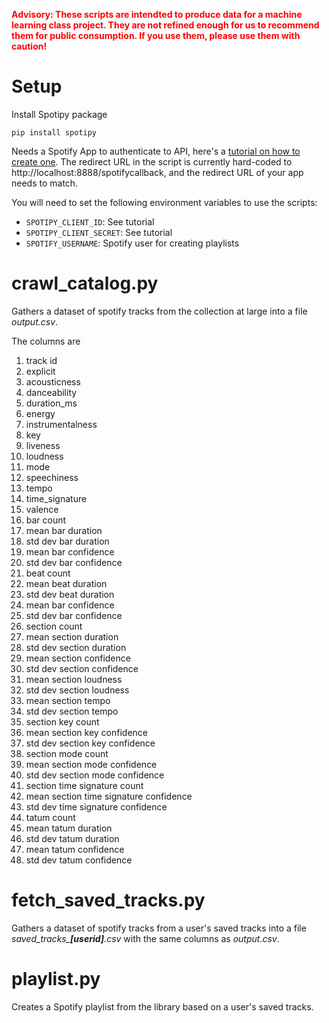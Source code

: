 **<span style="color:red">Advisory: These scripts are intendted to produce data for a machine learning class project. They are not refined enough for us to recommend them for public consumption. If you use them, please use them with caution!</span>**

# Setup
Install Spotipy package
```
pip install spotipy
```
Needs a Spotify App to authenticate to API, here's a [tutorial on how to create one](https://developer.spotify.com/documentation/general/guides/authorization/app-settings/). The redirect URL in the script is currently hard-coded to http://localhost:8888/spotifycallback, and the redirect URL of your app needs to match.

You will need to set the following environment variables to use the scripts:
- `SPOTIPY_CLIENT_ID`: See tutorial
- `SPOTIPY_CLIENT_SECRET`: See tutorial
- `SPOTIFY_USERNAME`: Spotify user for creating playlists

# crawl_catalog.py
Gathers a dataset of spotify tracks from the collection at large into a file *output.csv*.

The columns are
1. track id
2. explicit
3. acousticness
4. danceability
5. duration_ms
6. energy
7. instrumentalness
8. key
9. liveness
10. loudness
11. mode
12. speechiness
13. tempo
14. time_signature
15. valence
16. bar count
17. mean bar duration
18. std dev bar duration
19. mean bar confidence
20. std dev bar confidence
21. beat count
22. mean beat duration
23. std dev beat duration
24. mean bar confidence
25. std dev bar confidence
26. section count
27. mean section duration
28. std dev section duration
29. mean section confidence
30. std dev section confidence
31. mean section loudness
32. std dev section loudness
33. mean section tempo
34. std dev section tempo
35. section key count
36. mean section key confidence
37. std dev section key confidence
38. section mode count
39. mean section mode confidence
40. std dev section mode confidence
41. section time signature count
42. mean section time signature confidence
43. std dev time signature confidence
44. tatum count
45. mean tatum duration
46. std dev tatum duration
47. mean tatum confidence
48. std dev tatum confidence

# fetch_saved_tracks.py
Gathers a dataset of spotify tracks from a user's saved tracks into a file *saved_tracks_**[userid]**.csv* with the same columns as *output.csv*.

# playlist.py
Creates a Spotify playlist from the library based on a user's saved tracks.